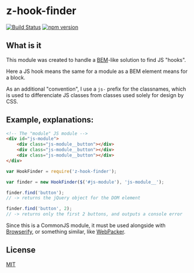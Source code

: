 # z-hook-finder
[![Build Status](https://travis-ci.org/ZeeCoder/z-hook-finder.svg?branch=master)](https://travis-ci.org/ZeeCoder/z-hook-finder)
[![npm version](https://badge.fury.io/js/z-hook-finder.svg)](http://badge.fury.io/js/z-hook-finder)

## What is it
This module was created to handle a [BEM](http://bem.info)-like solution to find JS "hooks".

Here a JS hook means the same for a module as a BEM element means for a block.

As an additional "convention", I use a `js-` prefix for the classnames, which is
used to differenciate JS classes from classes used solely for design by CSS.

## Example, explanations:

```html
<!-- The "module" JS module -->
<div id="js-module">
    <div class="js-module__button"></div>
    <div class="js-module__button"></div>
    <div class="js-module__button"></div>
</div>
```

```js
var HookFinder = require('z-hook-finder');

var finder = new HookFinder($('#js-module'), 'js-module__');

finder.find('button');
// -> returns the jQuery object for the DOM element

finder.find('button', 2);
// -> returns only the first 2 buttons, and outputs a console error
```

Since this is a CommonJS module, it must be used alongside with [Browserify](http://browserify.org/), or
something similar, like [WebPacker](http://webpack.github.io/).

## License
[MIT](LICENSE)
